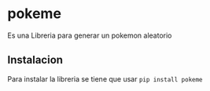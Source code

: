 # pokeme
Es una Libreria para generar un pokemon aleatorio

## Instalacion

Para instalar la libreria se tiene que usar `pip install pokeme`